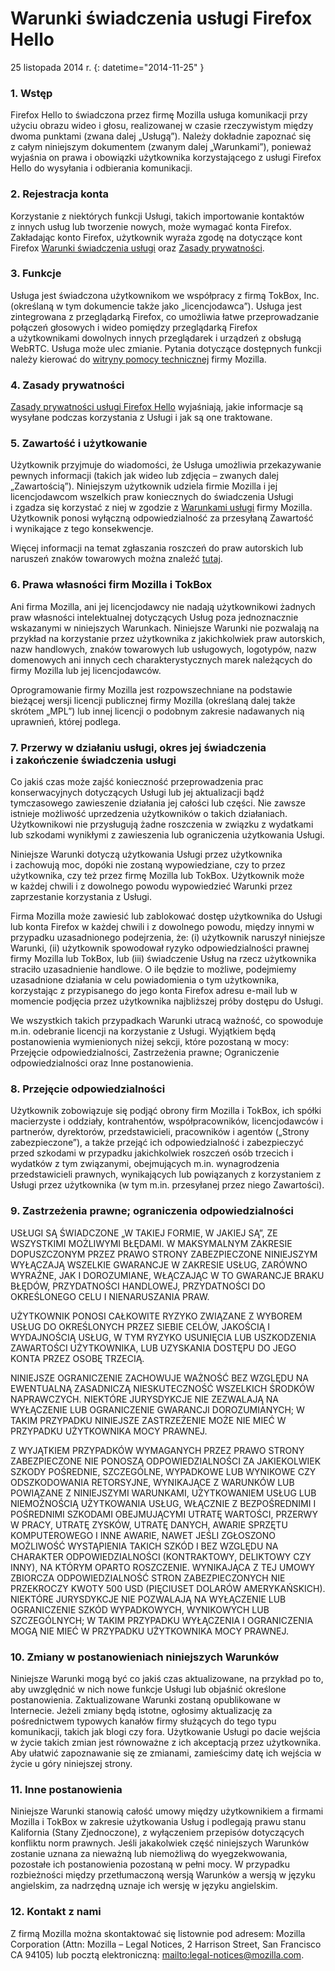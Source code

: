 # Warunki świadczenia usługi Firefox Hello

25 listopada 2014 r.
{: datetime="2014-11-25" }

### 1. Wstęp 

Firefox Hello to świadczona przez firmę Mozilla usługa komunikacji przy użyciu obrazu wideo i głosu, realizowanej w czasie rzeczywistym między dwoma punktami (zwana dalej „Usługą”).  Należy dokładnie zapoznać się z całym niniejszym dokumentem (zwanym dalej „Warunkami”), ponieważ wyjaśnia on prawa i obowiązki użytkownika korzystającego z usługi Firefox Hello do wysyłania i odbierania komunikacji.

### 2. Rejestracja konta

Korzystanie z niektórych funkcji Usługi, takich importowanie kontaktów z innych usług lub tworzenie nowych, może wymagać konta Firefox.  Zakładając konto Firefox, użytkownik wyraża zgodę na dotyczące kont Firefox [Warunki świadczenia usługi](https://www.mozilla.org/en-US/about/legal/terms/services) oraz [Zasady prywatności](https://www.mozilla.org/en-US/privacy/firefox-cloud).

### 3. Funkcje

Usługa jest świadczona użytkownikom we współpracy z firmą TokBox, Inc. (określaną w tym dokumencie także jako „licencjodawca”).  Usługa jest zintegrowana z przeglądarką Firefox, co umożliwia łatwe przeprowadzanie połączeń głosowych i wideo pomiędzy przeglądarką Firefox a użytkownikami dowolnych innych przeglądarek i urządzeń z obsługą WebRTC.  Usługa może ulec zmianie.  Pytania dotyczące dostępnych funkcji należy kierować do [witryny pomocy technicznej](https://support.mozilla.org/products/firefox) firmy Mozilla. 

### 4. Zasady prywatności

[Zasady prywatności usługi Firefox Hello](https://www.mozilla.org/privacy/) wyjaśniają, jakie informacje są wysyłane podczas korzystania z Usługi i jak są one traktowane.

### 5. Zawartość i użytkowanie 

Użytkownik przyjmuje do wiadomości, że Usługa umożliwia przekazywanie pewnych informacji (takich jak wideo lub zdjęcia – zwanych dalej „Zawartością”).  Niniejszym użytkownik udziela firmie Mozilla i jej licencjodawcom wszelkich praw koniecznych do świadczenia Usługi i zgadza się korzystać z niej w zgodzie z [Warunkami usługi](https://www.mozilla.org/about/legal/acceptable-use) firmy Mozilla. Użytkownik ponosi wyłączną odpowiedzialność za przesyłaną Zawartość i wynikające z tego konsekwencje. 

Więcej informacji na temat zgłaszania roszczeń do praw autorskich lub naruszeń znaków towarowych można znaleźć [tutaj](https://www.mozilla.org/about/legal/report-abuse/).

### 6. Prawa własności firm Mozilla i TokBox

Ani firma Mozilla, ani jej licencjodawcy nie nadają użytkownikowi żadnych praw własności intelektualnej dotyczących Usług poza jednoznacznie wskazanymi w niniejszych Warunkach.  Niniejsze Warunki nie pozwalają na przykład na korzystanie przez użytkownika z jakichkolwiek praw autorskich, nazw handlowych, znaków towarowych lub usługowych, logotypów, nazw domenowych ani innych cech charakterystycznych marek należących do firmy Mozilla lub jej licencjodawców.  

Oprogramowanie firmy Mozilla jest rozpowszechniane na podstawie bieżącej wersji licencji publicznej firmy Mozilla (określaną dalej także skrótem „MPL”) lub innej licencji o podobnym zakresie nadawanych nią uprawnień, której podlega.

### 7. Przerwy w działaniu usługi, okres jej świadczenia i zakończenie świadczenia usługi

Co jakiś czas może zajść konieczność przeprowadzenia prac konserwacyjnych dotyczących Usługi lub jej aktualizacji bądź tymczasowego zawieszenie działania jej całości lub części. Nie zawsze istnieje możliwość uprzedzenia użytkowników o takich działaniach. Użytkownikowi nie przysługują żadne roszczenia w związku z wydatkami lub szkodami wynikłymi z zawieszenia lub ograniczenia użytkowania Usługi.

Niniejsze Warunki dotyczą użytkowania Usługi przez użytkownika i zachowują moc, dopóki nie zostaną wypowiedziane, czy to przez użytkownika, czy też przez firmę Mozilla lub TokBox. Użytkownik może w każdej chwili i z dowolnego powodu wypowiedzieć Warunki przez zaprzestanie korzystania z Usługi.

Firma Mozilla może zawiesić lub zablokować dostęp użytkownika do Usługi lub konta Firefox w każdej chwili i z dowolnego powodu, między innymi w przypadku uzasadnionego podejrzenia, że: (i) użytkownik naruszył niniejsze Warunki, (ii) użytkownik spowodował ryzyko odpowiedzialności prawnej firmy Mozilla lub TokBox, lub (iii) świadczenie Usług na rzecz użytkownika straciło uzasadnienie handlowe. O ile będzie to możliwe, podejmiemy uzasadnione działania w celu powiadomienia o tym użytkownika, korzystając z przypisanego do jego konta Firefox adresu e-mail lub w momencie podjęcia przez użytkownika najbliższej próby dostępu do Usługi.

We wszystkich takich przypadkach Warunki utracą ważność, co spowoduje m.in. odebranie licencji na korzystanie z Usługi. Wyjątkiem będą postanowienia wymienionych niżej sekcji, które pozostaną w mocy: Przejęcie odpowiedzialności, Zastrzeżenia prawne; Ograniczenie odpowiedzialności oraz Inne postanowienia.

### 8. Przejęcie odpowiedzialności

Użytkownik zobowiązuje się podjąć obrony firm Mozilla i TokBox, ich spółki macierzyste i oddziały, kontrahentów, współpracowników, licencjodawców i partnerów, dyrektorów, przedstawicieli, pracowników i agentów („Strony zabezpieczone”), a także przejąć ich odpowiedzialność i zabezpieczyć przed szkodami w przypadku jakichkolwiek roszczeń osób trzecich i wydatków z tym związanymi, obejmujących m.in. wynagrodzenia przedstawicieli prawnych, wynikających lub powiązanych z korzystaniem z Usługi przez użytkownika (w tym m.in. przesyłanej przez niego Zawartości).

### 9. Zastrzeżenia prawne; ograniczenia odpowiedzialności

USŁUGI SĄ ŚWIADCZONE „W TAKIEJ FORMIE, W JAKIEJ SĄ”, ZE WSZYSTKIMI MOŻLIWYMI BŁĘDAMI. W MAKSYMALNYM ZAKRESIE DOPUSZCZONYM PRZEZ PRAWO STRONY ZABEZPIECZONE NINIEJSZYM WYŁĄCZAJĄ WSZELKIE GWARANCJE W ZAKRESIE USŁUG, ZARÓWNO WYRAŹNE, JAK I DOROZUMIANE, WŁĄCZAJĄC W TO GWARANCJE BRAKU BŁĘDÓW, PRZYDATNOŚCI HANDLOWEJ, PRZYDATNOŚCI DO OKREŚLONEGO CELU I NIENARUSZANIA PRAW.

UŻYTKOWNIK PONOSI CAŁKOWITE RYZYKO ZWIĄZANE Z WYBOREM USŁUG DO OKREŚLONYCH PRZEZ SIEBIE CELÓW, JAKOŚCIĄ I WYDAJNOŚCIĄ USŁUG, W TYM RYZYKO USUNIĘCIA LUB USZKODZENIA ZAWARTOŚCI UŻYTKOWNIKA, LUB UZYSKANIA DOSTĘPU DO JEGO KONTA PRZEZ OSOBĘ TRZECIĄ.

NINIEJSZE OGRANICZENIE ZACHOWUJE WAŻNOŚĆ BEZ WZGLĘDU NA EWENTUALNĄ ZASADNICZĄ NIESKUTECZNOŚĆ WSZELKICH ŚRODKÓW NAPRAWCZYCH. NIEKTÓRE JURYSDYKCJE NIE ZEZWALAJĄ NA WYŁĄCZENIE LUB OGRANICZENIE GWARANCJI DOROZUMIANYCH; W TAKIM PRZYPADKU NINIEJSZE ZASTRZEŻENIE MOŻE NIE MIEĆ W PRZYPADKU UŻYTKOWNIKA MOCY PRAWNEJ.

Z WYJĄTKIEM PRZYPADKÓW WYMAGANYCH PRZEZ PRAWO STRONY ZABEZPIECZONE NIE PONOSZĄ ODPOWIEDZIALNOŚCI ZA JAKIEKOLWIEK SZKODY POŚREDNIE, SZCZEGÓLNE, WYPADKOWE LUB WYNIKOWE CZY ODSZKODOWANIA RETORSYJNE, WYNIKAJĄCE Z WARUNKÓW LUB POWIĄZANE Z NINIEJSZYMI WARUNKAMI, UŻYTKOWANIEM USŁUG LUB NIEMOŻNOŚCIĄ UŻYTKOWANIA USŁUG, WŁĄCZNIE Z BEZPOŚREDNIMI I POŚREDNIMI SZKODAMI OBEJMUJĄCYMI UTRATĘ WARTOŚCI, PRZERWY W PRACY, UTRATĘ ZYSKÓW, UTRATĘ DANYCH, AWARIE SPRZĘTU KOMPUTEROWEGO I INNE AWARIE, NAWET JEŚLI ZGŁOSZONO MOŻLIWOŚĆ WYSTĄPIENIA TAKICH SZKÓD I BEZ WZGLĘDU NA CHARAKTER ODPOWIEDZIALNOŚCI (KONTRAKTOWY, DELIKTOWY CZY INNY), NA KTÓRYM OPARTO ROSZCZENIE. WYNIKAJĄCA Z TEJ UMOWY ZBIORCZA ODPOWIEDZIALNOŚĆ STRON ZABEZPIECZONYCH NIE PRZEKROCZY KWOTY 500 USD (PIĘCIUSET DOLARÓW AMERYKAŃSKICH). NIEKTÓRE JURYSDYKCJE NIE POZWALAJĄ NA WYŁĄCZENIE LUB OGRANICZENIE SZKÓD WYPADKOWYCH, WYNIKOWYCH LUB SZCZEGÓLNYCH; W TAKIM PRZYPADKU WYŁĄCZENIA I OGRANICZENIA MOGĄ NIE MIEĆ W PRZYPADKU UŻYTKOWNIKA MOCY PRAWNEJ.

### 10. Zmiany w postanowieniach niniejszych Warunków

Niniejsze Warunki mogą być co jakiś czas aktualizowane, na przykład po to, aby uwzględnić w nich nowe funkcje Usługi lub objaśnić określone postanowienia. Zaktualizowane Warunki zostaną opublikowane w Internecie. Jeżeli zmiany będą istotne, ogłosimy aktualizację za pośrednictwem typowych kanałów firmy służących do tego typu komunikacji, takich jak blogi czy fora. Użytkowanie Usługi po dacie wejścia w życie takich zmian jest równoważne z ich akceptacją przez użytkownika. Aby ułatwić zapoznawanie się ze zmianami, zamieścimy datę ich wejścia w życie u góry niniejszej strony.

### 11. Inne postanowienia

Niniejsze Warunki stanowią całość umowy między użytkownikiem a firmami Mozilla i TokBox w zakresie użytkowania Usług i podlegają prawu stanu Kalifornia (Stany Zjednoczone), z wyłączeniem przepisów dotyczących konfliktu norm prawnych. Jeśli jakakolwiek część niniejszych Warunków zostanie uznana za nieważną lub niemożliwą do wyegzekwowania, pozostałe ich postanowienia pozostaną w pełni mocy. W przypadku rozbieżności między przetłumaczoną wersją Warunków a wersją w języku angielskim, za nadrzędną uznaje ich wersję w języku angielskim.

### 12. Kontakt z nami

Z firmą Mozilla można skontaktować się listownie pod adresem: Mozilla Corporation (Attn: Mozilla – Legal Notices, 2 Harrison Street, San Francisco CA 94105) lub pocztą elektroniczną: <mailto:legal-notices@mozilla.com>.
